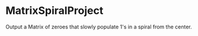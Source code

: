 # MatrixSpiralProject
Output a Matrix of zeroes that slowly populate 1's in a spiral from the center.
